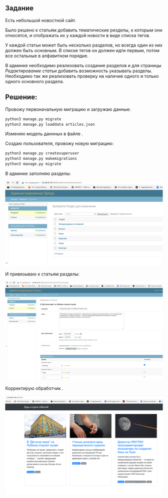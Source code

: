 ## Задание

Есть небольшой новостной сайт.

Было решено к статьям добавить тематические резделы, к которым они относятся, и отображать их у каждой новости в виде списка тегов.

У каждой статьи может быть несколько разделов, но всегда один из них должен быть основным.
В списке тегов он должен идти первым, потом все остальные в алфавитном порядке.

В админке необходимо реализовать создание разделов
и для страницы _Редактирование статьи_ добавить возможность указывать разделы.
Необходимо так же реализовать проверку на наличие одного и только одного основного раздела.

## Решение:  

Провожу первоначальную миграцию и загружаю данные:  

```python
python3 manage.py migrate
python3 manage.py loaddata articles.json
```

Изменяю модель даннных в файле [](articles/models.py).

Создаю пользователя, провожу новую миграцию:

```python
python3 manage.py createsuperuser
python3 manage.py makemigrations
python3 manage.py migrate

```

В админке заполняю разделы:  
  
![images/sections.png](images/sections.png)  


И привязываю к статьям разделы:  
  
![images/article_sections.png](images/article_sections.png)  


Корректирую обработчик [](articles/views.py). 



![images/list_articles.png](images/list_articles.png)  
